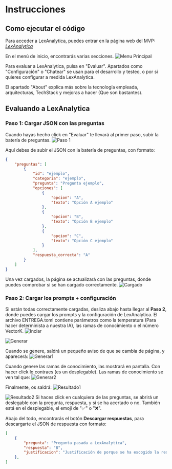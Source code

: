 # Instrucciones

## Como ejecutar el código

Para acceder a LexAnalytica, puedes entrar en la página web del MVP: [_LexAnalytica_](legaltech-expertagent.streamlit.app)

En el menú de inicio, encontrarás varias secciones.
![Menu Principal](images/image.png)

Para evaluar a LexAnalytica, pulsa en "Evaluar". Apartados como "Configuración" o "Chatear" se usan para el desarrollo y testeo, o por si quieres configurar a medida LexAnalytica.

El apartado "About" explica más sobre la tecnología empleada, arquitecturas, TechStack y mejoras a hacer (Que son bastantes).

## Evaluando a LexAnalytica
### Paso 1: Cargar JSON con las preguntas
Cuando hayas hecho click en "Evaluar" te llevará al primer paso, subir la batería de preguntas.
![Paso 1](images/Paso1.png)

Aquí debes de subir el JSON con la batería de preguntas, con formato:

```json
{
    "preguntas": [
        {
            "id": "ejemplo",
            "categoria": "ejemplo",
            "pregunta": "Pregunta ejemplo",
            "opciones": [
                {
                    "opcion": "A",
                    "texto": "Opción A ejemplo"
                },
                {
                    "opcion": "B",
                    "texto": "Opción B ejemplo"
                },
                {
                    "opcion": "C",
                    "texto": "Opción C ejemplo"
                }
            ],
            "respuesta_correcta": "A"
        }
    ]
}

```

Una vez cargados, la página se actualizará con las preguntas, donde puedes comprobar si se han cargado correctamente.
![Cargado](images/Cargado.png)

### Paso 2: Cargar los prompts + configuración

Si están todas correctamente cargadas, desliza abajo hasta llegar al **Paso 2**, donde puedes cargar los prompts y la configuración de LexAnalytica. El archivo ENTREGA.toml contiene parámetros como la temperatura (Para hacer determinista a nuestra IA), las ramas de conocimiento o el número VectorK.
![Inciar](images/toml.png)

![Generar](images/generar.png)

Cuando se genere, saldrá un pequeño aviso de que se cambia de página, y aparecerá:
![Generar1](images/gen1.png)

Cuando genere las ramas de conocimiento, las mostrará en pantalla. Con hacer click lo contraes (es un desplegable). Las ramas de conocimiento se ven tal que:
![Generar2](images/gen2.png)

Finalmente, os saldrá:
![Resultado1](images/resultado1.png)

![Resultado2](images/resultado2.png)
Si haces click en cualquiera de las preguntas, se abrirá un deslegable con la pregunta, respuesta, y si se ha acertado o no. También está en el desplegable, el emoji de "✅" o "❌".

Abajo del todo, encontrarás el botón **Descargar respuestas**, para descargarte el JSON de respuesta con formato:
```json
[
    {
        "pregunta": "Pregunta pasada a LexAnalytica",
        "respuesta": "B",
        "justificacion": "Justificación de porque se ha escogido la respuesta correcta, y porqué el resto son incorrectas."
    },
]
```